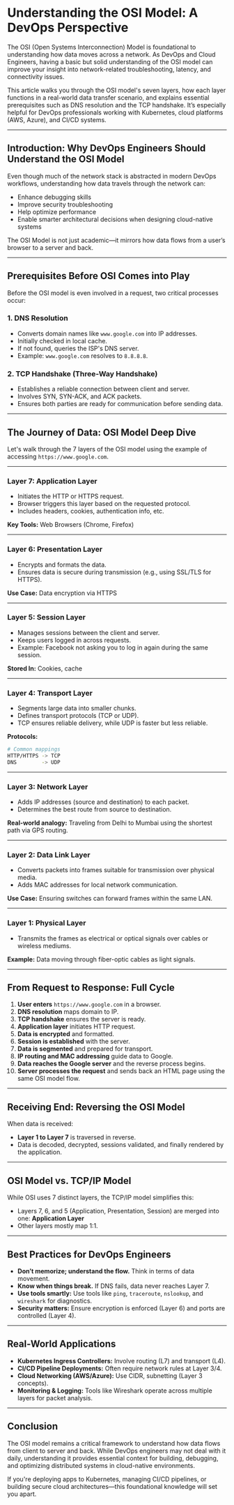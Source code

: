 # Understanding the OSI Model: A DevOps Perspective

The OSI (Open Systems Interconnection) Model is foundational to understanding how data moves across a network. As DevOps and Cloud Engineers, having a basic but solid understanding of the OSI model can improve your insight into network-related troubleshooting, latency, and connectivity issues.

This article walks you through the OSI model's seven layers, how each layer functions in a real-world data transfer scenario, and explains essential prerequisites such as DNS resolution and the TCP handshake. It’s especially helpful for DevOps professionals working with Kubernetes, cloud platforms (AWS, Azure), and CI/CD systems.

---

## Introduction: Why DevOps Engineers Should Understand the OSI Model

Even though much of the network stack is abstracted in modern DevOps workflows, understanding how data travels through the network can:
- Enhance debugging skills
- Improve security troubleshooting
- Help optimize performance
- Enable smarter architectural decisions when designing cloud-native systems

The OSI Model is not just academic—it mirrors how data flows from a user’s browser to a server and back.

---

## Prerequisites Before OSI Comes into Play

Before the OSI model is even involved in a request, two critical processes occur:

### 1. DNS Resolution
- Converts domain names like `www.google.com` into IP addresses.
- Initially checked in local cache.
- If not found, queries the ISP's DNS server.
- Example: `www.google.com` resolves to `8.8.8.8`.

### 2. TCP Handshake (Three-Way Handshake)
- Establishes a reliable connection between client and server.
- Involves SYN, SYN-ACK, and ACK packets.
- Ensures both parties are ready for communication before sending data.

---

## The Journey of Data: OSI Model Deep Dive

Let's walk through the 7 layers of the OSI model using the example of accessing `https://www.google.com`.

---

### **Layer 7: Application Layer**
- Initiates the HTTP or HTTPS request.
- Browser triggers this layer based on the requested protocol.
- Includes headers, cookies, authentication info, etc.

**Key Tools:** Web Browsers (Chrome, Firefox)

---

### **Layer 6: Presentation Layer**
- Encrypts and formats the data.
- Ensures data is secure during transmission (e.g., using SSL/TLS for HTTPS).

**Use Case:** Data encryption via HTTPS

---

### **Layer 5: Session Layer**
- Manages sessions between the client and server.
- Keeps users logged in across requests.
- Example: Facebook not asking you to log in again during the same session.

**Stored In:** Cookies, cache

---

### **Layer 4: Transport Layer**
- Segments large data into smaller chunks.
- Defines transport protocols (TCP or UDP).
- TCP ensures reliable delivery, while UDP is faster but less reliable.

**Protocols:**
```bash
# Common mappings
HTTP/HTTPS -> TCP
DNS        -> UDP
```

---

### **Layer 3: Network Layer**
- Adds IP addresses (source and destination) to each packet.
- Determines the best route from source to destination.

**Real-world analogy:** Traveling from Delhi to Mumbai using the shortest path via GPS routing.

---

### **Layer 2: Data Link Layer**
- Converts packets into frames suitable for transmission over physical media.
- Adds MAC addresses for local network communication.

**Use Case:** Ensuring switches can forward frames within the same LAN.

---

### **Layer 1: Physical Layer**
- Transmits the frames as electrical or optical signals over cables or wireless mediums.

**Example:** Data moving through fiber-optic cables as light signals.

---

## From Request to Response: Full Cycle

1. **User enters** `https://www.google.com` in a browser.
2. **DNS resolution** maps domain to IP.
3. **TCP handshake** ensures the server is ready.
4. **Application layer** initiates HTTP request.
5. **Data is encrypted** and formatted.
6. **Session is established** with the server.
7. **Data is segmented** and prepared for transport.
8. **IP routing and MAC addressing** guide data to Google.
9. **Data reaches the Google server** and the reverse process begins.
10. **Server processes the request** and sends back an HTML page using the same OSI model flow.

---

## Receiving End: Reversing the OSI Model

When data is received:
- **Layer 1 to Layer 7** is traversed in reverse.
- Data is decoded, decrypted, sessions validated, and finally rendered by the application.

---

## OSI Model vs. TCP/IP Model

While OSI uses 7 distinct layers, the TCP/IP model simplifies this:
- Layers 7, 6, and 5 (Application, Presentation, Session) are merged into one: **Application Layer**
- Other layers mostly map 1:1.

---

## Best Practices for DevOps Engineers

- **Don’t memorize; understand the flow.** Think in terms of data movement.
- **Know when things break.** If DNS fails, data never reaches Layer 7.
- **Use tools smartly:** Use tools like `ping`, `traceroute`, `nslookup`, and `wireshark` for diagnostics.
- **Security matters:** Ensure encryption is enforced (Layer 6) and ports are controlled (Layer 4).

---

## Real-World Applications

- **Kubernetes Ingress Controllers:** Involve routing (L7) and transport (L4).
- **CI/CD Pipeline Deployments:** Often require network rules at Layer 3/4.
- **Cloud Networking (AWS/Azure):** Use CIDR, subnetting (Layer 3 concepts).
- **Monitoring & Logging:** Tools like Wireshark operate across multiple layers for packet analysis.

---

## Conclusion

The OSI model remains a critical framework to understand how data flows from client to server and back. While DevOps engineers may not deal with it daily, understanding it provides essential context for building, debugging, and optimizing distributed systems in cloud-native environments.

If you're deploying apps to Kubernetes, managing CI/CD pipelines, or building secure cloud architectures—this foundational knowledge will set you apart.

